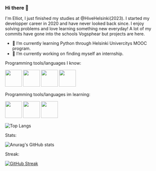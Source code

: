 ### Hi there 👋 

I'm Elliot, I just finished my studies at @HiveHelsinki(2023). I started my developper career in 2020 and have never looked back since.
I enjoy solving problems and love learning something new everyday! A lot of my commits have gone into the schools Vogsphear but projects are here.

- 🌱 I’m currently learning Python through Helsinki Univercitys MOOC program.
- 🔭 I’m currently working on finding myself an internship.

Programming tools/languages I know:

<img src="https://cdn.jsdelivr.net/gh/devicons/devicon/icons/c/c-original.svg" width="55" height="55" />   <img src="https://cdn.jsdelivr.net/gh/devicons/devicon/icons/python/python-original.svg" width="55" height="55" />   <img src="https://cdn.jsdelivr.net/gh/devicons/devicon/icons/vscode/vscode-original.svg" width="55" height="55" />      <img src="https://cdn.jsdelivr.net/gh/devicons/devicon/icons/github/github-original.svg" width="55" height= "55" />

Programming tools/languages im learning:

<img src="https://cdn.jsdelivr.net/gh/devicons/devicon/icons/html5/html5-original-wordmark.svg" width="55" height="55" /> <img src="https://cdn.jsdelivr.net/gh/devicons/devicon/icons/css3/css3-original-wordmark.svg" width="55" height="55" /> <img src="https://cdn.jsdelivr.net/gh/devicons/devicon/icons/javascript/javascript-original.svg" width="55" height="55" />


          
          
![Top Langs](https://github-readme-stats.vercel.app/api/top-langs/?username=egalibert&layout=compact&theme=tokyonight)     


 Stats:
 
 ![Anurag's GitHub stats](https://github-readme-stats.vercel.app/api?username=egalibert&show_icons=true&theme=tokyonight)
 
 Streak:
 
 [![GitHub Streak](https://streak-stats.demolab.com/?user=egalibert&theme=dark)](https://git.io/streak-stats)

          
<!--
**egalibert/egalibert** is a ✨ _special_ ✨ repository because its `README.md` (this file) appears on your GitHub profile.

Here are some ideas to get you started:

- 🔭 I’m currently working on ...
- 🌱 I’m currently learning ...
- 👯 I’m looking to collaborate on ...
- 🤔 I’m looking for help with ...
- 💬 Ask me about ...
- 📫 How to reach me: ...
- 😄 Pronouns: ...
- ⚡ Fun fact: ...
-->
